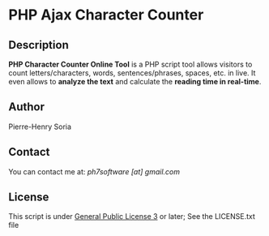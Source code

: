 # PHP Ajax Character Counter

## Description

**PHP Character Counter Online Tool** is a PHP script tool allows visitors to count letters/characters, words, sentences/phrases, spaces, etc. in live.
It even allows to **analyze the text** and calculate the **reading time in real-time**.


## Author

Pierre-Henry Soria


## Contact

You can contact me at: *ph7software [at] gmail.com*


## License

This script is under [General Public License 3](http://www.gnu.org/licenses/gpl.html) or later; See the LICENSE.txt file
